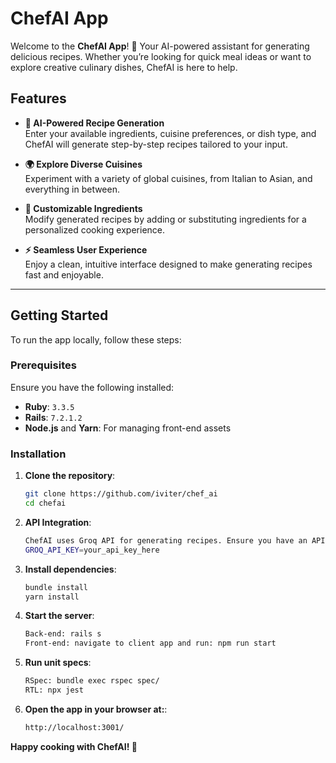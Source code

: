 # ChefAI App

Welcome to the **ChefAI App**! 🍳 Your AI-powered assistant for generating delicious recipes. Whether you’re looking for quick meal ideas or want to explore creative culinary dishes, ChefAI is here to help.

## Features
- **🤖 AI-Powered Recipe Generation**  
  Enter your available ingredients, cuisine preferences, or dish type, and ChefAI will generate step-by-step recipes tailored to your input.

- **🌍 Explore Diverse Cuisines**  
  Experiment with a variety of global cuisines, from Italian to Asian, and everything in between.

- **📝 Customizable Ingredients**  
  Modify generated recipes by adding or substituting ingredients for a personalized cooking experience.

- **⚡ Seamless User Experience**  
  Enjoy a clean, intuitive interface designed to make generating recipes fast and enjoyable.

---

## Getting Started

To run the app locally, follow these steps:

### Prerequisites
Ensure you have the following installed:
- **Ruby**: `3.3.5`
- **Rails**: `7.2.1.2`
- **Node.js** and **Yarn**: For managing front-end assets

### Installation
1. **Clone the repository**:  
   ```bash
   git clone https://github.com/iviter/chef_ai
   cd chefai

2. **API Integration**:  
   ```bash
   ChefAI uses Groq API for generating recipes. Ensure you have an API key and configure it in the environment variables:
   GROQ_API_KEY=your_api_key_here

3. **Install dependencies**:
   ```bash
   bundle install
   yarn install

4. **Start the server**:
   ```bash
   Back-end: rails s
   Front-end: navigate to client app and run: npm run start

5. **Run unit specs**:
   ```bash
   RSpec: bundle exec rspec spec/
   RTL: npx jest

6. **Open the app in your browser at:**:
   ```bash
   http://localhost:3001/

**Happy cooking with ChefAI! 🍴**

